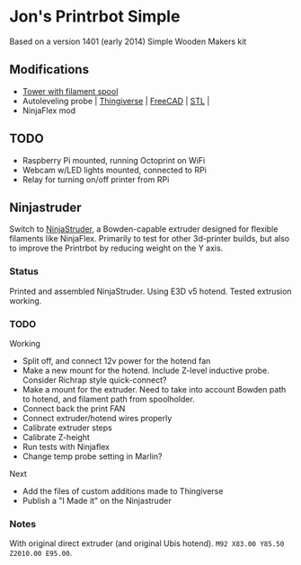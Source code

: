 Jon's Printrbot Simple   
======================= 

Based on a version 1401 (early 2014) Simple Wooden Makers kit

Modifications
--------------

* [Tower with filament spool](http://help.printrbot.com/Guide/Installing+the+Simple+Tower+%28or+Tower+Tall%29/65)
* Autoleveling probe
| [Thingiverse](http://www.thingiverse.com/thing:456027)
| [FreeCAD](./autolevelprobe-mount.fcstd)
| [STL](./autolevelprobe-mount.stl)
|
* NinjaFlex mod


TODO
----

* Raspberry Pi mounted, running Octoprint on WiFi
* Webcam w/LED lights mounted, connected to RPi
* Relay for turning on/off printer from RPi


## Ninjastruder

Switch to [NinjaStruder](http://www.thingiverse.com/thing:1494685), a Bowden-capable extruder
designed for flexible filaments like NinjaFlex. Primarily to test for other 3d-printer builds,
but also to improve the Printrbot by reducing weight on the Y axis.

### Status

Printed and assembled NinjaStruder. Using E3D v5 hotend. Tested extrusion working.

### TODO

Working

* Split off, and connect 12v power for the hotend fan
* Make a new mount for the hotend. Include Z-level inductive probe.
Consider Richrap style quick-connect?
* Make a mount for the extruder.
Need to take into account Bowden path to hotend, and filament path from spoolholder.
* Connect back the print FAN
* Connect extruder/hotend wires properly
* Calibrate extruder steps
* Calibrate Z-height
* Run tests with Ninjaflex
* Change temp probe setting in Marlin?

Next

* Add the files of custom additions made to Thingiverse
* Publish a "I Made it" on the Ninjastruder

### Notes

With original direct extruder (and original Ubis hotend). `M92 X83.00 Y85.50 Z2010.00 E95.00`.
